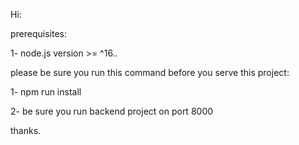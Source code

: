 Hi:

prerequisites: 

1- node.js version >= ^16.*.*

please be sure you run this command before you serve this project:

1- npm run install

2- be sure you run backend project on port 8000

thanks.